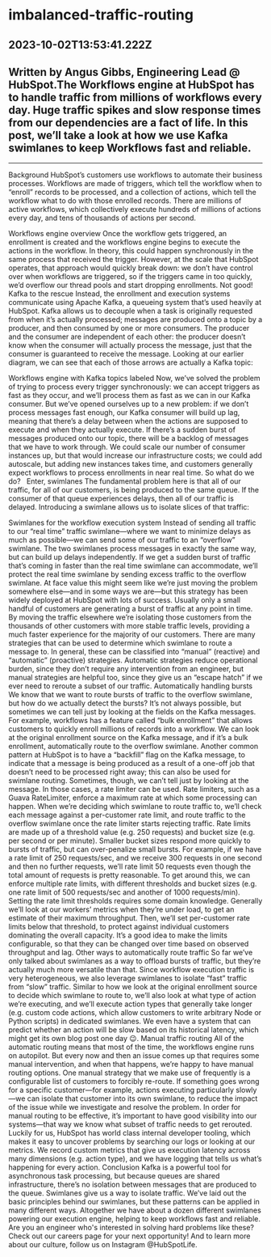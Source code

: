 # imbalanced-traffic-routing

## 2023-10-02T13:53:41.222Z

## Written by Angus Gibbs, Engineering Lead @ HubSpot.The Workflows engine at HubSpot has to handle traffic from millions of workflows every day. Huge traffic spikes and slow response times from our dependencies are a fact of life. In this post, we’ll take a look at how we use Kafka swimlanes to keep Workflows fast and reliable.
_________________

Background
HubSpot’s customers use workflows to automate their business processes. Workflows are made of triggers, which tell the workflow when to “enroll” records to be processed, and a collection of actions, which tell the workflow what to do with those enrolled records. There are millions of active workflows, which collectively execute hundreds of millions of actions every day, and tens of thousands of actions per second.

Workflows engine overview
Once the workflow gets triggered, an enrollment is created and the workflows engine begins to execute the actions in the workflow. In theory, this could happen synchronously in the same process that received the trigger. However, at the scale that HubSpot operates, that approach would quickly break down: we don’t have control over when workflows are triggered, so if the triggers came in too quickly, we’d overflow our thread pools and start dropping enrollments. Not good!
Kafka to the rescue
Instead, the enrollment and execution systems communicate using Apache Kafka, a queueing system that’s used heavily at HubSpot. Kafka allows us to decouple when a task is originally requested from when it’s actually processed; messages are produced onto a topic by a producer, and then consumed by one or more consumers. The producer and the consumer are independent of each other: the producer doesn’t know when the consumer will actually process the message, just that the consumer is guaranteed to receive the message.
Looking at our earlier diagram, we can see that each of those arrows are actually a Kafka topic:

Workflows engine with Kafka topics labeled
Now, we’ve solved the problem of trying to process every trigger synchronously: we can accept triggers as fast as they occur, and we’ll process them as fast as we can in our Kafka consumer. But we’ve opened ourselves up to a new problem: if we don’t process messages fast enough, our Kafka consumer will build up lag, meaning that there’s a delay between when the actions are supposed to execute and when they actually execute.
If there’s a sudden burst of messages produced onto our topic, there will be a backlog of messages that we have to work through. We could scale our number of consumer instances up, but that would increase our infrastructure costs; we could add autoscale, but adding new instances takes time, and customers generally expect workflows to process enrollments in near real time. So what do we do?
 
Enter, swimlanes
The fundamental problem here is that all of our traffic, for all of our customers, is being produced to the same queue. If the consumer of that queue experiences delays, then all of our traffic is delayed. Introducing a swimlane allows us to isolate slices of that traffic:

Swimlanes for the workflow execution system
Instead of sending all traffic to our “real time” traffic swimlane—where we want to minimize delays as much as possible—we can send some of our traffic to an “overflow” swimlane. The two swimlanes process messages in exactly the same way, but can build up delays independently. If we get a sudden burst of traffic that’s coming in faster than the real time swimlane can accommodate, we’ll protect the real time swimlane by sending excess traffic to the overflow swimlane.
At face value this might seem like we’re just moving the problem somewhere else—and in some ways we are—but this strategy has been widely deployed at HubSpot with lots of success. Usually only a small handful of customers are generating a burst of traffic at any point in time. By moving the traffic elsewhere we’re isolating those customers from the thousands of other customers with more stable traffic levels, providing a much faster experience for the majority of our customers.
There are many strategies that can be used to determine which swimlane to route a message to. In general, these can be classified into “manual” (reactive) and “automatic” (proactive) strategies. Automatic strategies reduce operational burden, since they don’t require any intervention from an engineer, but manual strategies are helpful too, since they give us an “escape hatch” if we ever need to reroute a subset of our traffic.
Automatically handling bursts
We know that we want to route bursts of traffic to the overflow swimlane, but how do we actually detect the bursts? It’s not always possible, but sometimes we can tell just by looking at the fields on the Kafka messages. For example, workflows has a feature called “bulk enrollment” that allows customers to quickly enroll millions of records into a workflow. We can look at the original enrollment source on the Kafka message, and if it’s a bulk enrollment, automatically route to the overflow swimlane. Another common pattern at HubSpot is to have a “backfill” flag on the Kafka message, to indicate that a message is being produced as a result of a one-off job that doesn’t need to be processed right away; this can also be used for swimlane routing.
Sometimes, though, we can’t tell just by looking at the message. In those cases, a rate limiter can be used. Rate limiters, such as a Guava RateLimiter, enforce a maximum rate at which some processing can happen. When we’re deciding which swimlane to route traffic to, we’ll check each message against a per-customer rate limit, and route traffic to the overflow swimlane once the rate limiter starts rejecting traffic.
Rate limits are made up of a threshold value (e.g. 250 requests) and bucket size (e.g. per second or per minute). Smaller bucket sizes respond more quickly to bursts of traffic, but can over-penalize small bursts. For example, if we have a rate limit of 250 requests/sec, and we receive 300 requests in one second and then no further requests, we’ll rate limit 50 requests even though the total amount of requests is pretty reasonable. To get around this, we can enforce multiple rate limits, with different thresholds and bucket sizes (e.g. one rate limit of 500 requests/sec and another of 1000 requests/min).
Setting the rate limit thresholds requires some domain knowledge. Generally we’ll look at our workers’ metrics when they’re under load, to get an estimate of their maximum throughput. Then, we’ll set per-customer rate limits below that threshold, to protect against individual customers dominating the overall capacity. It’s a good idea to make the limits configurable, so that they can be changed over time based on observed throughput and lag.
Other ways to automatically route traffic
So far we’ve only talked about swimlanes as a way to offload bursts of traffic, but they’re actually much more versatile than that. Since workflow execution traffic is very heterogeneous, we also leverage swimlanes to isolate “fast” traffic from “slow” traffic. Similar to how we look at the original enrollment source to decide which swimlane to route to, we’ll also look at what type of action we’re executing, and we’ll execute action types that generally take longer (e.g. custom code actions, which allow customers to write arbitrary Node or Python scripts) in dedicated swimlanes. We even have a system that can predict whether an action will be slow based on its historical latency, which might get its own blog post one day 😉.
Manual traffic routing
All of the automatic routing means that most of the time, the workflows engine runs on autopilot. But every now and then an issue comes up that requires some manual intervention, and when that happens, we’re happy to have manual routing options. One manual strategy that we make use of frequently is a configurable list of customers to forcibly re-route. If something goes wrong for a specific customer—for example, actions executing particularly slowly—we can isolate that customer into its own swimlane, to reduce the impact of the issue while we investigate and resolve the problem.
In order for manual routing to be effective, it’s important to have good visibility into our systems—that way we know what subset of traffic needs to get rerouted. Luckily for us, HubSpot has world class internal developer tooling, which makes it easy to uncover problems by searching our logs or looking at our metrics. We record custom metrics that give us execution latency across many dimensions (e.g. action type), and we have logging that tells us what’s happening for every action.
Conclusion
Kafka is a powerful tool for asynchronous task processing, but because queues are shared infrastructure, there’s no isolation between messages that are produced to the queue. Swimlanes give us a way to isolate traffic. We’ve laid out the basic principles behind our swimlanes, but these patterns can be applied in many different ways. Altogether we have about a dozen different swimlanes powering our execution engine, helping to keep workflows fast and reliable.
Are you an engineer who's interested in solving hard problems like these? Check out our careers page for your next opportunity! And to learn more about our culture, follow us on Instagram @HubSpotLife.
